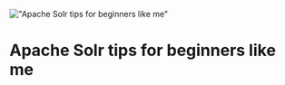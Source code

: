 !["Apache Solr tips for beginners like me"](/images/articles/1_mJ-ox89d-Xd-lTW9xUKKDQ.png)

# Apache Solr tips for beginners like me